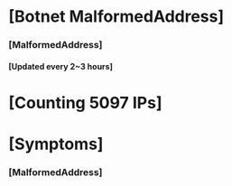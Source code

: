 # [Botnet MalformedAddress]
### [MalformedAddress]
#### [Updated every 2~3 hours]

# [Counting 5097 IPs]

# [Symptoms] 
###   [MalformedAddress]
